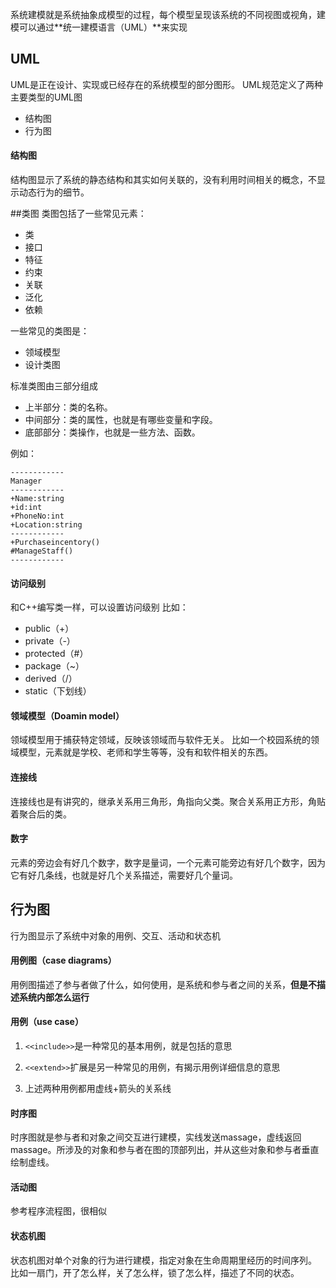 系统建模就是系统抽象成模型的过程，每个模型呈现该系统的不同视图或视角，建模可以通过**统一建模语言（UML）**来实现

## UML
UML是正在设计、实现或已经存在的系统模型的部分图形。
UML规范定义了两种主要类型的UML图
* 结构图
* 行为图

#### 结构图
结构图显示了系统的静态结构和其实如何关联的，没有利用时间相关的概念，不显示动态行为的细节。

##类图
类图包括了一些常见元素：
* 类
* 接口
* 特征
* 约束
* 关联
* 泛化
* 依赖

一些常见的类图是：
* 领域模型
* 设计类图

标准类图由三部分组成
* 上半部分：类的名称。
* 中间部分：类的属性，也就是有哪些变量和字段。
* 底部部分：类操作，也就是一些方法、函数。

例如：
```
------------
Manager
------------
+Name:string
+id:int
+PhoneNo:int
+Location:string
------------
+Purchaseincentory()
#ManageStaff()
------------
```

#### 访问级别
和C++编写类一样，可以设置访问级别
比如：
* public（+）
* private（-）
* protected（#）
* package（~）
* derived（/）
* static（下划线）

#### 领域模型（Doamin model）
领域模型用于捕获特定领域，反映该领域而与软件无关。
比如一个校园系统的领域模型，元素就是学校、老师和学生等等，没有和软件相关的东西。

#### 连接线
连接线也是有讲究的，继承关系用三角形，角指向父类。聚合关系用正方形，角贴着聚合后的类。

#### 数字
元素的旁边会有好几个数字，数字是量词，一个元素可能旁边有好几个数字，因为它有好几条线，也就是好几个关系描述，需要好几个量词。

## 行为图
行为图显示了系统中对象的用例、交互、活动和状态机

#### 用例图（case diagrams）
用例图描述了参与者做了什么，如何使用，是系统和参与者之间的关系，**但是不描述系统内部怎么运行**

#### 用例（use case）
1. `<<include>>`是一种常见的基本用例，就是包括的意思

2. `<<extend>>`扩展是另一种常见的用例，有揭示用例详细信息的意思

3. 上述两种用例都用虚线+箭头的关系线

#### 时序图
时序图就是参与者和对象之间交互进行建模，实线发送massage，虚线返回massage。所涉及的对象和参与者在图的顶部列出，并从这些对象和参与者垂直绘制虚线。

#### 活动图
参考程序流程图，很相似

#### 状态机图
状态机图对单个对象的行为进行建模，指定对象在生命周期里经历的时间序列。
比如一扇门，开了怎么样，关了怎么样，锁了怎么样，描述了不同的状态。